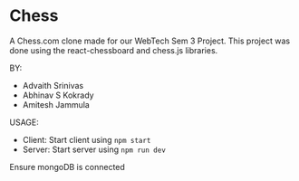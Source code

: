 # Chess
A Chess.com clone made for our WebTech Sem 3 Project. 
This project was done using the react-chessboard and chess.js libraries.

BY:
- Advaith Srinivas
- Abhinav S Kokrady
- Amitesh Jammula

USAGE:
- Client: Start client using ```npm start```
- Server: Start server using ```npm run dev```

Ensure mongoDB is connected
